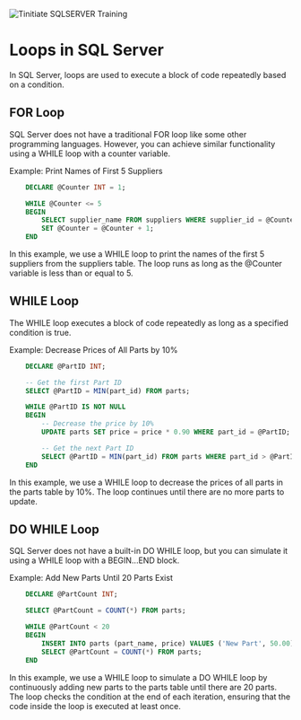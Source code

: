 ![Tinitiate SQLSERVER Training](../images/sqlserver.png)

# Loops in SQL Server
In SQL Server, loops are used to execute a block of code repeatedly based on a condition. 

## FOR Loop
SQL Server does not have a traditional FOR loop like some other programming languages. However, you can achieve similar functionality using a WHILE loop with a counter variable.

Example: Print Names of First 5 Suppliers
``` sql
    DECLARE @Counter INT = 1;

    WHILE @Counter <= 5
    BEGIN
        SELECT supplier_name FROM suppliers WHERE supplier_id = @Counter;
        SET @Counter = @Counter + 1;
    END

```
In this example, we use a WHILE loop to print the names of the first 5 suppliers from the suppliers table. The loop runs as long as the @Counter variable is less than or equal to 5.

## WHILE Loop
 The WHILE loop executes a block of code repeatedly as long as a specified condition is true.

Example: Decrease Prices of All Parts by 10%
```sql
    DECLARE @PartID INT;

    -- Get the first Part ID
    SELECT @PartID = MIN(part_id) FROM parts;

    WHILE @PartID IS NOT NULL
    BEGIN
        -- Decrease the price by 10%
        UPDATE parts SET price = price * 0.90 WHERE part_id = @PartID;

        -- Get the next Part ID
        SELECT @PartID = MIN(part_id) FROM parts WHERE part_id > @PartID;
    END
```    
In this example, we use a WHILE loop to decrease the prices of all parts in the parts table by 10%. The loop continues until there are no more parts to update.

## DO WHILE Loop
 SQL Server does not have a built-in DO WHILE loop, but you can simulate it using a WHILE loop with a BEGIN...END block.

Example: Add New Parts Until 20 Parts Exist
```sql
    DECLARE @PartCount INT;

    SELECT @PartCount = COUNT(*) FROM parts;

    WHILE @PartCount < 20
    BEGIN
        INSERT INTO parts (part_name, price) VALUES ('New Part', 50.00);
        SELECT @PartCount = COUNT(*) FROM parts;
    END
```    
In this example, we use a WHILE loop to simulate a DO WHILE loop by continuously adding new parts to the parts table until there are 20 parts. The loop checks the condition at the end of each iteration, ensuring that the code inside the loop is executed at least once.